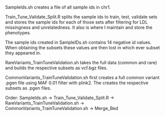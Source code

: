 SampleIds.sh creates a file of all sample ids in chr1.

Train_Tune_Validate_Split.R splits the sample ids to train, test, validate sets and stores the sample ids for each of those sets after filtering for LDL missingness and unrelatedness.
It also is where I maintain and store the phenotypes.

The sample ids created in SampleIDs.sh contains 14 negative id values. When obtaining the subsets these values are then lost in which ever subset they appeared in.

RareVariants_TrainTuneValidation.sh takes the full data (common and rare) and builds the respective subsets as vcf.bgz files.

CommonVariants_TrainTuneValidation.sh first creates a full common variant .pgen file using MAF 0.01 filter with plink2. The creates the respective subsets as .pgen files.

Order:
SampleIds.sh -> Train_Tune_Validate_Split.R -> RareVariants_TrainTuneValidation.sh
                                            -> CommonVariants_TrainTuneValidation.sh -> Merge_Bed